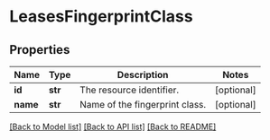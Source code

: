 # LeasesFingerprintClass

## Properties
Name | Type | Description | Notes
------------ | ------------- | ------------- | -------------
**id** | **str** | The resource identifier. | [optional] 
**name** | **str** | Name of the fingerprint class. | [optional] 

[[Back to Model list]](../README.md#documentation-for-models) [[Back to API list]](../README.md#documentation-for-api-endpoints) [[Back to README]](../README.md)


